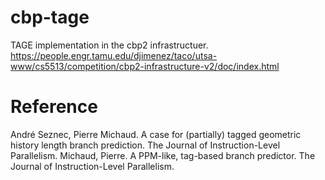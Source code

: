 # cbp-tage
TAGE implementation in the cbp2 infrastructuer. <br>
https://people.engr.tamu.edu/djimenez/taco/utsa-www/cs5513/competition/cbp2-infrastructure-v2/doc/index.html <br>

# Reference
André Seznec, Pierre Michaud. A case for (partially) tagged geometric history length branch prediction. The Journal of Instruction-Level Parallelism.
Michaud, Pierre. A PPM-like, tag-based branch predictor. The Journal of Instruction-Level Parallelism.
